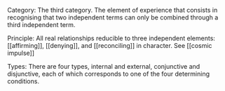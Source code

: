 Category: The third category. The element of experience that consists in recognising that two independent terms can only be combined through a third independent term. 

Principle: All real relationships reducible to three independent elements: [[affirming]], [[denying]], and [[reconciling]] in character. See [[cosmic impulse]]

Types: There are four types, internal and external, conjunctive and disjunctive, each of which corresponds to one of the four determining conditions. 